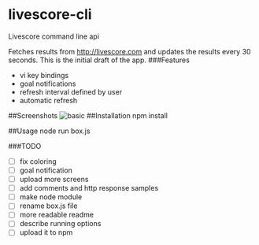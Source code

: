 # livescore-cli
Livescore command line api

Fetches results from http://livescore.com and updates the results every 30 seconds.
This is the initial draft of the app.
###Features
* vi key bindings
* goal notifications
* refresh interval defined by user
* automatic refresh

##Screenshots
![basic](https://lh4.googleusercontent.com/VDUtV0c2ZIlZ6Sy0aqSGYelkm0aef1rr-Q-49VjmaaX44_t9mCp4TIbCXb-_8NQkt_yhQVYDWuAsZY4=w2560-h1210)
##Installation
npm install

##Usage
node run box.js

###TODO

- [ ] fix coloring
- [ ] goal notification
- [ ] upload more screens
- [ ] add comments and http response samples
- [ ] make node module
- [ ] rename box.js file
- [ ] more readable readme
- [ ] describe running options
- [ ] upload it to npm

